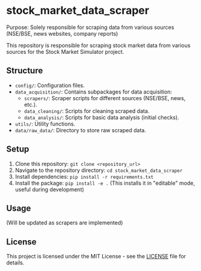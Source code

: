 # stock_market_data_scraper
Purpose: Solely responsible for scraping data from various sources (NSE/BSE, news websites, company reports)

This repository is responsible for scraping stock market data from various sources for the Stock Market Simulator project.

## Structure

- `config/`: Configuration files.
- `data_acquisition/`: Contains subpackages for data acquisition:
    - `scrapers/`:  Scraper scripts for different sources (NSE/BSE, news, etc.).
    - `data_cleaning/`: Scripts for cleaning scraped data.
    - `data_analysis/`: Scripts for basic data analysis (initial checks).
- `utils/`: Utility functions.
- `data/raw_data/`:  Directory to store raw scraped data.

## Setup

1. Clone this repository: `git clone <repository_url>`
2. Navigate to the repository directory: `cd stock_market_data_scraper`
3. Install dependencies: `pip install -r requirements.txt`
4. Install the package: `pip install -e .`  (This installs it in "editable" mode, useful during development)

## Usage

(Will be updated as scrapers are implemented)

## License

This project is licensed under the MIT License - see the [LICENSE](LICENSE) file for details.